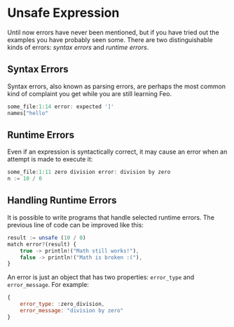 # Unsafe Expression

Until now errors have never been mentioned, but if you have tried out the examples you have probably seen some.
There are two distinguishable kinds of errors: *syntax errors* and *runtime errors*.

## Syntax Errors
Syntax errors, also known as parsing errors, are perhaps the most common kind of complaint you get while you are still learning Feo.
```js
some_file:1:14 error: expected ']'
names["hello"
```

## Runtime Errors
Even if an expression is syntactically correct, it may cause an error when an attempt is made to execute it:
```js
some_file:1:11 zero division error: division by zero
n := 10 / 0
```

## Handling Runtime Errors
It is possible to write programs that handle selected runtime errors. The previous line of code can be improved like this:
```js
result := unsafe (10 / 0)
match error?(result) {
    true -> println!("Math still works!"),
    false -> println!("Math is broken :("),
}
```
An error is just an object that has two properties: `error_type` and `error_message`. For example:
```js
{
    error_type: :zero_division,
    error_message: "division by zero"
}
```
